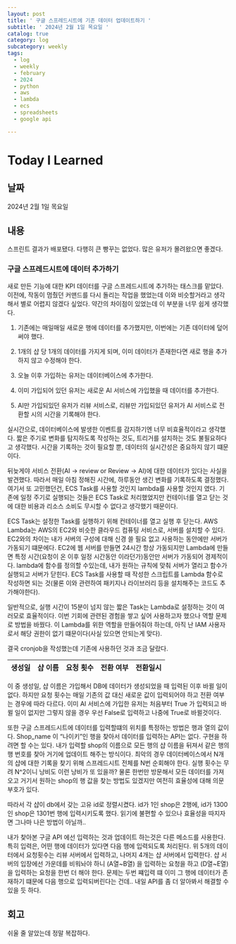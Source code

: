 ```yaml
---
layout: post
title: ' 구글 스프레드시트에 기존 데이터 업데이트하기 '
subtitle: ' 2024년 2월 1일 목요일 '
catalog: true
category: log
subcategory: weekly
tags:
  - log
  - weekly
  - february
  - 2024
  - python
  - aws
  - lambda
  - ecs
  - spreadsheets
  - google api

---
```


# Today I Learned

## 날짜

2024년 2월 1일 목요일

## 내용

스프린트 결과가 배포됐다. 다행히 큰 빵꾸는 없었다. 많은 유저가 몰려왔으면 좋겠다.

### 구글 스프레드시트에 데이터 추가하기

 새로 만든 기능에 대한 KPI 데이터를 구글 스프레드시트에 추가하는 태스크를 맡았다. 이전에, 작동이 멈췄던 커맨드를 다시 돌리는 작업을 했었는데 이와 비슷할거라고 생각해서 별로 어렵지 않겠다 싶었다. 약간의 차이점이 있었는데 이 부분을 너무 쉽게 생각했다.

 1. 기존에는 매일매일 새로운 행에 데이터를 추가했지만, 이번에는 기존 데이터에 덮어써야 했다. 

1. 1개의 샵 당 1개의 데이터를 가지게 되며, 이미 데이터가 존재한다면 새로 행을 추가하지 않고 수정해야 한다.
2. 오늘 이후 가입하는 유저는 데이터베이스에 추가한다.
3. 이미 가입되어 있던 유저는 새로운 AI 서비스에 가입했을 때 데이터를 추가한다.
4. AI만 가입되있던 유저가 리뷰 서비스로, 리뷰만 가입되있던 유저가 AI 서비스로 전환할 시의 시간을 기록해야 한다.

 실시간으로, 데이터베이스에 발생한 이벤트를 감지하기엔 너무 비효율적이라고 생각했다. 짧은 주기로 변화를 탐지하도록 작성하는 것도, 트리거를 설치하는 것도 불필요하다고 생각했다. 시간을 기록하는 것이 필요할 뿐, 데이터의 실시간성은 중요하지 않기 떄문이다.

 뒤늦게야 서비스 전환(AI → review or Review → AI)에 대한 데이터가 있다는 사실을 발견했다. 따라서 매일 아침 정해진 시간에, 하루동안 생긴 변화를 기록하도록 결정했다. 여기서 또 고민했던건, ECS Task를 사용할 것인지 lambda를 사용할 것인지 였다. 기존에 일정 주기로 실행되는 것들은 ECS Task로 처리했었지만 컨테이너를 열고 닫는 것에 대한 비용과 리소스 소비도 무시할 수 없다고 생각했기 때문이다. 

 ECS Task는 설정한 Task를 실행하기 위해 컨테이너를 열고 실행 후 닫는다. AWS Lambda는 AWS의 EC2와 비슷한 클라우드 컴퓨팅 서비스로, 서버를 설치할 수 있다. EC2와의 차이는 내가 서버의 구성에 대해 신경 쓸 필요 없고 사용하는 동안에만 서버가 가동되기 떄문에다. EC2에 웹 서버를 만들면 24시간 항상 가동되지만 Lambda에 만들면 특정 시간(요청이 온 이후 일정 시간동안 이라던가)동안만 서버가 가동되어 경제적이다. lambda에 함수를 정의할 수있는데, 내가 원하는 규칙에 맞춰 서버가 열리고 함수가 실행되고 서버가 닫힌다. ECS Task를 사용할 때 작성한 스크립트를 Lambda 함수로 작성하면 되는 것(물론 이와 관련하여 패키지나 라이브러리 등을 설치해주는 코드도 추가해야한다).

 일반적으로, 실행 시간이 15분이 넘지 않는 짧은 Task는 Lambda로 설정하는 것이 여러모로 효율적이다. 이번 기회에 관련된 경험을 쌓고 싶어 사용하고자 했으나 역할 문제로 방법을 바꿨다. 이 Lambda를 위한 역할을 만들어줘야 하는데, 아직 난 IAM 사용자로서 해당 권한이 없기 떄문이다(사실 있으면 안되는게 맞다).

 결국 cronjob을 작성했는데 기존에 사용하던 것과 조금 달랐다. 

| 생성일 | 샵 이름 | 요청 횟수 | 전환 여부 | 전환일시 |
| --- | --- | --- | --- | --- |

이 중 생성일, 샵 이름은 가입해서 DB에 데이터가 생성되었을 때 입력된 이후 바뀔 일이 없다. 하지만 요청 횟수는 매일 기존의 값 대신 새로운 값이 입력되어야 하고 전환 여부는 경우에 따라 다르다. 이미 AI 서비스에 가입한 유저는 처음부터 True 가 입력되고 바뀔 일이 없지만 그렇지 않을 경우 우선 False로 입력하고 나중에 True로 바뀔것이다. 

 또한 구글 스프레드시트에 데이터를 입력할떄의 위치를 특정하는 방법은 행과 열의 값이다. Shop_name 이 “나이키”인 행을 찾아서 데이터를 입력하는 API는 없다. 구현을 하려면 할 수는 있다. 내가 입력할 shop의 이름으로 모든 행의 샵 이름을 뒤져서 같은 행의 행 번호를 찾아 거기에 업데이트 해주는 방식이다. 최악의 경우 데이터베이스에서 N개의 샵에 대한 기록을 찾기 위해 스프레드시트 전체를 N번 순회해야 한다. 실행 횟수는 무려 N^2이니 낭비도 이런 낭비가 또 있을까? 물론 한번만 방문해서 모든 데이터를 가져오고 거기서 원하는 shop의 행 값을 찾는 방법도 있겠지만 여전히 효율성에 대해 의문부호가 있다.

 따라서 각 샵이 db에서 갖는 고유 id로 정렬시켰다. id가 1인 shop은 2행에, id가 1300인 shop은 1301번 행에 입력시키도록 했다. 읽기에 불편할 수 있으나 효율성을 따지자면 그나마 나은 방법이 아닐까..

 내가 찾아본 구글 API 에선 입력하는 것과 업데이트 하는것은 다른 메소드를 사용한다. 특히 입력은, 어떤 행에 데이터가 있다면 다음 행에 입력되도록 처리된다. 위 5개의 데이터에서 요청횟수는 리뷰 서버에서 입력하고, 나머지 4개는 샵 서버에서 입력한다. 샵 서버의 입장에선 가운데를 비워놔야 하니 (A열~B열) 을 입력하는 요청을 하고 (D열~E열)을 입력하는 요청을 한번 더 해야 한다. 문제는 두번 쨰입력 떄 이미 그 행에 데이터가 존재하기 떄문에 다음 행으로 입력되버린다는 건데.. 내일 API를 좀 더 알아봐서 해결할 수 있을 듯 하다.

## 회고

쉬울 줄 알았는데 정말 복잡하다.
